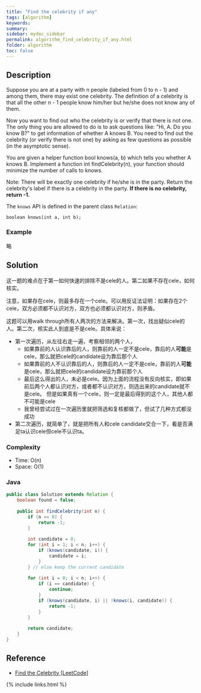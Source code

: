 ```yaml
---
title: "Find the celebrity if any"
tags: [algorithm]
keywords:
summary:
sidebar: mydoc_sidebar
permalink: algorithm_find_celebrity_if_any.html
folder: algorithm
toc: false
---
```


## Description
Suppose you are at a party with n people (labeled from 0 to n - 1) and among them, there may exist one celebrity. The definition of a celebrity is that all the other n - 1 people know him/her but he/she does not know any of them.

Now you want to find out who the celebrity is or verify that there is not one. The only thing you are allowed to do is to ask questions like: "Hi, A. Do you know B?" to get information of whether A knows B. You need to find out the celebrity (or verify there is not one) by asking as few questions as possible (in the asymptotic sense).

You are given a helper function bool knows(a, b) which tells you whether A knows B. Implement a function int findCelebrity(n), your function should minimize the number of calls to knows.

Note: There will be exactly one celebrity if he/she is in the party. Return the celebrity's label if there is a celebrity in the party. **If there is no celebrity, return -1.**

The `knows` API is defined in the parent class `Relation`:
```
boolean knows(int a, int b);
```

### Example
略

## Solution
这一题的难点在于第一如何快速的排除不是cele的人。第二如果不存在cele，如何核实。

注意，如果存在cele，则最多存在一个cele。可以用反证法证明：如果存在2个cele，双方必须都不认识对方，双方也必须都认识对方，则矛盾。

这题可以用walk through所有人两次的方法来解决。第一次，找出疑似cele的人。第二次，核实此人到底是不是cele。具体来说：
* 第一次遍历，从左往右走一遍，考察相邻的两个人，
  * 如果靠前的人认识靠后的人，则靠前的人一定不是cele，靠后的人**可能**是cele，那么就把cele的candidate设为靠后那个人
  * 如果靠前的人不认识靠后的人，则靠后的人一定不是cele，靠前的人**可能**是cele，那么就把cele的candidate设为靠前那个人
  * 最后这么得出的人，未必是cele。因为上面的流程没有反向核实，即如果前后两个人都认识对方，或者都不认识对方，则选出来的candidate就不是cele。
    但是如果真有一个cele，则一定是最后得到的这个人，其他人都不可能是cele
  * 我曾经尝试过在一次遍历里就把筛选和复核都做了，但试了几种方式都没成功
* 第二次遍历，就简单了，就是把所有人和cele candidate交合一下，看是否满足ta认识cele但cele不认识ta。

### Complexity
* Time: O(n)
* Space: O(1)

### Java
```java
public class Solution extends Relation {
    boolean found = false;
    
    public int findCelebrity(int n) {
        if (n <= 0) {
            return -1;
        }
        
        int candidate = 0;
        for (int i = 1; i < n; i++) {
            if (knows(candidate, i)) {
                candidate = i;
            }
        } // else keep the current candidate
        
        for (int i = 0; i < n; i++) {
            if (i == candidate) {
                continue;
            }
            if (knows(candidate, i) || !knows(i, candidate)) {
                return -1;
            }
        }
        
        return candidate;
    }
}
```

## Reference
* [Find the Celebrity [LeetCode]](https://leetcode.com/problems/find-the-celebrity/description/)

{% include links.html %}
